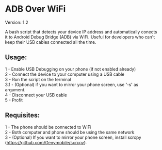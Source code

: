 # ADB Over WiFi
Version: 1.2

A bash script that detects your device IP address and automatically conects it to Android Debug Bridge (ADB) via WiFi. Useful for developers who can't keep their USB cables connected all the time.

## Usage:

1 - Enable USB Debugging on your phone (if not enabled already)  
2 - Connect the device to your computer using a USB cable  
3 - Run the script on the terminal  
  3.1 - (Optional) if you want to mirror your phone screen, use '-s' as argument.  
4 - Disconnect your USB cable  
5 - Profit  

## Requisites:

1 - The phone should be connected to WiFi  
2 - Both computer and phone should be using the same network  
3 - (Optional) If you want to mirror your phone screen, install scrcpy (https://github.com/Genymobile/scrcpy).
